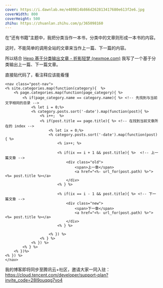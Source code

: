 ```yaml
---
cover: https://i.dawnlab.me/e489814b866d262813417680e613f2e6.jpg
coverWidth: 800
coverHeight: 500
zhihu: https://zhuanlan.zhihu.com/p/365098160
---
```




在“还有书籍”主题中，我把分类当作一本书，分类中的文章则形成一本书的内容。

这时，不能简单的调用全站的文章来当作上一篇、下一篇的内容。

<!--more-->

所以结合 [Hexo 基于分类输出文章 - 折影轻梦 (nexmoe.com)](https://nexmoe.com/24M130A.html) 我写了一个基于分类输出上一篇、下一篇文章。

直接贴代码了，看注释应该能看懂


```
<nav class="post-nav">
<% site.categories.map(function(category){  %>
    <% page.categories.map(function(page_category){ %>
        <% if(page_category.name == category.name){ %> <!-- 先找到与当前文字相同的目录 -->
            <% let i = 0;%>
            <% category.posts.sort('-date').map(function(post){ %>
                <% i++;  %> 
                <% if(post.title == page.title){ %> <!-- 在找到当前文章所在的 index -->
                    <% let ix = 0;%>
                    <% category.posts.sort('-date').map(function(post){ %>
                        <% ix++; %> 
                        
                        <% if(ix == i + 1 && post.title){ %>  <!-- 上一篇文章 --> 
                            <div class="old">
                                <span>上一章</span>
                                <a href="<%- url_for(post.path) %>"> <%= post.title %></a>
                            </div>
                        <% } %>
                        
                        <% if(ix == i - 1 && post.title){ %> <!-- 下一篇文章 --> 
                            <div class="new">
                                <span>下一章</span>
                                <a href="<%- url_for(post.path) %>"> <%= post.title %></a>
                            </div>
                        <% } %>
                        
                    <% }) %>
                <% } %>
            <% }) %>
        <% } %>
    <% })%>
<% }) %>
</nav>
```

我的博客即将同步至腾讯云+社区，邀请大家一同入驻：https://cloud.tencent.com/developer/support-plan?invite_code=28l9ouqqg7vo4